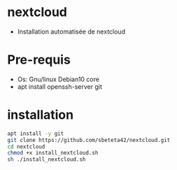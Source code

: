 # nextcloud
- Installation automatisée de nextcloud

# Pre-requis
- Os: Gnu/linux Debian10 core
- apt install openssh-server git

# installation
```bash
apt install -y git
git clone https://github.com/sbeteta42/nextcloud.git
cd nextcloud
chmod +x install_nextcloud.sh
sh ./install_nextcloud.sh
